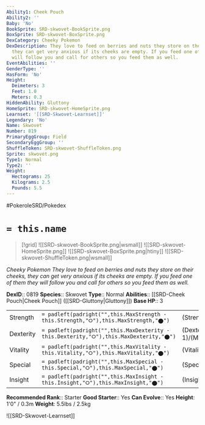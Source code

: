 ```yaml
---
Ability1: Cheek Pouch
Ability2: ''
Baby: 'No'
BookSprite: SRD-skwovet-BookSprite.png
BoxSprite: SRD-skwovet-BoxSprite.png
DexCategory: Cheeky Pokemon
DexDescription: They love to feed on berries and nuts they store on their cheeks,
  they can get very anxious if its cheeks are empty. If you feed one of them they
  will follow you and call for others so you feed them as well.
EventAbilities: ''
GenderType: ''
HasForm: 'No'
Height:
  Deimeters: 3
  Feet: 1.0
  Meters: 0.3
HiddenAbility: Gluttony
HomeSprite: SRD-skwovet-HomeSprite.png
Learnset: '[[SRD-Skwovet-Learnset]]'
Legendary: 'No'
Name: Skwovet
Number: 819
PrimaryEggGroup: Field
SecondaryEggGroup: ''
ShuffleToken: SRD-skwovet-ShuffleToken.png
Sprite: skwovet.png
Type1: Normal
Type2: ''
Weight:
  Hectograms: 25
  Kilograms: 2.5
  Pounds: 5.5
---
```


#PokeroleSRD/Pokedex

# `= this.name`

> [!grid]
> ![[SRD-skwovet-BookSprite.png|wsmall]]
> ![[SRD-skwovet-HomeSprite.png]]
> ![[SRD-skwovet-BoxSprite.png|htiny]]
> ![[SRD-skwovet-ShuffleToken.png|wsmall]]


*Cheeky Pokemon*
*They love to feed on berries and nuts they store on their cheeks, they can get very anxious if its cheeks are empty. If you feed one of them they will follow you and call for others so you feed them as well.*

**DexID**:: 0819
**Species**:: Skwovet
**Type**:: Normal
**Abilities**:: [[SRD-Cheek Pouch|Cheek Pouch]] ([[SRD-Gluttony|Gluttony]])
**Base HP**:: 3

|           |                                                                                        |                                          |
| --------- | -------------------------------------------------------------------------------------- | ---------------------------------------- |
| Strength  | `= padleft(padright("",this.MaxStrength - this.Strength,"⭘"),this.MaxStrength,"⬤")`    | (Strength::2)/(MaxStrength::4)   |
| Dexterity | `= padleft(padright("",this.MaxDexterity - this.Dexterity,"⭘"),this.MaxDexterity,"⬤")` | (Dexterity:: 1)/(MaxDexterity::3) |
| Vitality  | `= padleft(padright("",this.MaxVitality - this.Vitality,"⭘"),this.MaxVitality,"⬤")`    | (Vitality::2)/(MaxVitality::4)   |
| Special   | `= padleft(padright("",this.MaxSpecial - this.Special,"⭘"),this.MaxSpecial,"⬤")`       | (Special::1)/(MaxSpecial::3)     |
| Insight   | `= padleft(padright("",this.MaxInsight - this.Insight,"⭘"),this.MaxInsight,"⬤")`       | (Insight::1)/(MaxInsight::3)     |


**Recommended Rank**:: Starter
**Good Starter**:: Yes
**Can Evolve**:: Yes
**Height**: 1'0" / 0.3m
**Weight**: 5.5lbs / 2.5kg

![[SRD-Skwovet-Learnset]]